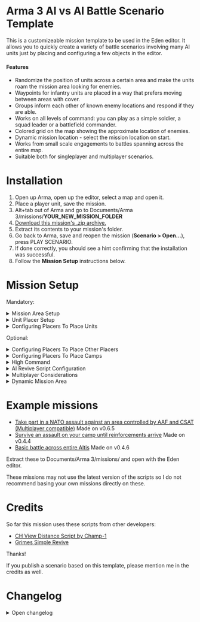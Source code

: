 # Arma 3 AI vs AI Battle Scenario Template
This is a customizeable mission template to be used in the Eden editor. It allows you to quickly create a variety of battle scenarios involving many AI units just by placing and configuring a few objects in the editor.

#### Features
- Randomize the position of units across a certain area and make the units roam the mission area looking for enemies.
- Waypoints for infantry units are placed in a way that prefers moving between areas with cover.
- Groups inform each other of known enemy locations and respond if they are able.
- Works on all levels of command: you can play as a simple soldier, a squad leader or a battlefield commander.
- Colored grid on the map showing the approximate location of enemies.
- Dynamic mission location - select the mission location on start.
- Works from small scale engagements to battles spanning across the entire map.
- Suitable both for singleplayer and multiplayer scenarios.

# Installation
1. Open up Arma, open up the editor, select a map and open it.
2. Place a player unit, save the mission.
3. Alt+tab out of Arma and go to Documents/Arma 3/missions/<b>YOUR_NEW_MISSION_FOLDER</b>
4. [Download this mission's .zip archive.](https://github.com/RimantasGalvonas/Arma-3-AI-vs-AI-Battle-Scenario-Template/releases/download/0.6.5/AI-vs-AI-Battle-Scenario-Template-0.6.5.zip)
5. Extract its contents to your mission's folder.
6. Go back to Arma, save and reopen the mission (**Scenario > Open...**), press PLAY SCENARIO.
7. If done correctly, you should see a hint confirming that the installation was successful.
8. Follow the **Mission Setup** instructions below.

# Mission Setup
Mandatory:
<details>
<summary>Mission Area Setup</summary>

## Mission Area Setup
<ol>
<li>You must place a <b>Game Logic</b> entity (Found in Systems > Logic Entities) where you want the mission to take place.</li>
<li>You must name that entity <b>patrolCenter</b>.</li>
<li>
Enter these into said entity's init box:
<pre>
this setVariable ["patrolRadius", <b>1000</b>];
this setVariable ["intelGridSize", <b>100</b>];
this setVariable ["maxInfantryResponseDistance", <b>500</b>];
this setVariable ["maxVehicleResponseDistance", <b>1500</b>];
this setVariable ["maxAirResponseDistance", <b>10000</b>];
this setVariable ["dynamic", false];
</pre>
<b>1000</b> is the radius of the mission area. Units will roam around it looking for enemies. You may adjust the number.

<b>100</b> is the size of a colored square on the map showing you the approximate location of enemies in the mission area. You may adjust this number or set it to <b>0</b> to disable it. Setting the value to something very low will give you very precise positions but may negatively impact performance.

<b>500</b>, <b>1500</b>, <b>10000</b> are maximum distances at which infantry, vehicles and aircraft respond to intel about enemy locations.

You may change the <b>false</b> to <b>true</b> in `this setVariable ["dynamic", false];` to enable mission location selection at mission start. Read more about it below in the <b>Dynamic Mission Area</b> section.
</li>
<li>It is recommended to place a <b>Military Symbols</b> module in the editor (found in: <b>Systems > Modules > Other</b>). It allows you to see the position of friendly groups on the map.</li>
</ol>
<br>
</details>

<details>
<summary>Unit Placer Setup</summary>

## Unit Placer Setup
<b>Placers</b> are used to place AI units randomly within a certain area.

You must create some <b>placers</b> and sync them to the <b>Patrol Center</b> entity.
<ol>
<li>Place a <b>Game Logic</b> entity somewhere.
<li>
In its init box enter this:<br>
<pre>
this setVariable ["logicType", "placer"];
this setVariable ["minSpawnRadius", <b>0</b>];
this setVariable ["maxSpawnRadius", <b>600</b>];
</pre>

You may adjust the **numbers** for minSpawnRadius and maxSpawnRadius. These values determine the min/max distance from the placer where units can be spawned.
</li>

<li>Sync the <b>placer</b> to the <b>Patrol Center</b>.</li>
</ol>

You may repeat these steps to make as many placers as you want. At least two are recommended - one for each side.

You may also sync the player group with one of the placers to randomize the starting position.

<br>
</details>

<details>
<summary>Configuring Placers To Place Units</summary>

## Configuring Placers To Place Units
This randomizes the location of units within the radius defined in the placer and continuously creates waypoints to make the units patrol the mission area.

There are two ways of doing this:
<ol>
<li>
<b>Syncing units</b>

The simplest way to make a placer spawn units is to place a unit or a group in the editor and sync it to the placer.<br>
Sync from the character, not the group icon.<br>
Sync only one unit from the group, not all of them. Doing otherwise should still work but it forces redundant calculations and makes initialization slower.
</li>
<li>
<b>Group variable</b>

This method is a bit more complex but it is useful if you want to easily copy and paste placer configurations into different missions.

Add this to the placer's init box:
<pre>
this setVariable ["groups", [
    (<b>GROUP_CONFIG</b>),
    (<b>GROUP_CONFIG</b>),
    (<b>GROUP_CONFIG</b>)
]];
</pre>

Then do one or both of the following:
<ol>
<li>
<b>Use predefined group configs</b>

Replace <b>GROUP_CONFIG</b> with a group config path which can be found in the Eden editor <b>Tools -> Config Viewer</b>. Find <b>cfgGroups</b> on the left. Select the one you want and copy it from <b>Config Path</b> in the bottom of the screen. It should look something like this:<br>
<b>configFile >>"CfgGroups" >> "Indep" >> "IND_E_F" >> "Infantry" >> "I_E_InfTeam"</b><br>
You may add as many as you want. Add duplicates if you want more of the same group.
</li>
<li>
<b>Create custom groups</b>

You may also create custom groups out of individual units by replacing **(GROUP_CONFIG)** with for example:
<pre>
["<b>B_Truck_01_ammo_F</b>", "<b>B_Truck_01_Repair_F</b>"]
</pre>
These <b>names in bold</b> can be found by hovering over a unit placed in the Eden editor or in **configFile >> "CfgVehicles"**
</li>
</ol>
</li>
</ol>
<br>
</details>

Optional:

<details>
<summary>Configuring Placers To Place Other Placers</summary>

## Configuring Placers To Place Other Placers
You can also make **placers** place other **placers**. This could be used, for example, to make all the enemies spawn together in some spot but that spot's location would be randomized across a large area.

Due to technical reasons, you can't just sync the two placers together. It has to be done this way:
<ol>
<li>Create a <b>placer</b> as usual, sync it to the <b>patrolCenter</b>.
<li>Create another <b>placer</b> as usual. Sync units to it (or use the <b>groups</b> variable, see above) but DON'T sync the placer itself to anything. You must give this <b>placer</b> a name. For example <b>randomized_position_placer</b></li>
<li>
Add this to the init box of the <b>placer created in step 1</b>:
<pre>
this setVariable ["childPlacers", [<b>randomized_position_placer</b>]];
</pre>

You can use more than one:<br>
<pre>
this setVariable ["childPlacers", [<b>unitPlacer1</b>, <b>unitPlacer2</b>]];
</pre>
</li>
</ol>

The **placer created in step 1** will randomize the position of the **placer created in step 2**. The latter one will in turn randomize the position of units assigned to it.

You may also add this to the init box of the **placer created in step 2** to attempt to place it at a location that has a road within its radius:
<pre>
this setVariable ["preferRoad", true];
</pre>

<br>
</details>

<details>
<summary>Configuring Placers To Place Camps</summary>

## Configuring Placers To Place Camps
You can spawn camps by adding this to a placer's init box:
<pre>
this setVariable ["camps", [<b>side1</b>, <b>side2</b>]];
</pre>

Valid values for **sides** are **blufor**, **opfor**, **independent**. You may use as many as you want, duplicates are allowed.

The camps will be populated with units from the chosen side.

<br>
</details>

<details>
<summary>High Command</summary>

## High Command
High Command allows you to manually assign waypoints to chosen AI groups instead of having them roam the mission area automatically.

To enable it:
<ol>
<li>
Place a <b>High Command - Commander</b> module (found in: <b>Systems > Modules > Other</b>) in the editor.
</li>
<li>
Sync a playable unit to the <b>High Command - Commander</b> module.
</li>
<li>
Place a <b>High Command - Subordinate</b> module and sync it to the <b>High Command - Commander</b> module. You don't need to sync any units to the subordinate module.
</li>
<li>
Add this to the init box of some <b>placers</b>. It will allow you to command the units from that placer:
<pre>
this setVariable ["highCommandSubordinates", true];
</pre>
</li>
</ol>

To enter high command mode, press **Left Ctrl+Space**.

<br>
</details>


<details>
<summary>AI Revive Script Configuration</summary>

## AI Revive Script Configuration
This mission template has the [Grimes Simple Revive](https://github.com/kcgrimes/grimes-simple-revive) script integrated.

To enable it, change the **G_Revive_System** and **G_Briefing** values to **true** in the **G_Revive_init.sqf** file.

There are more configurations in there and they are well documented by the comments in the file. Adjust them to your liking.

<br>
</details>

<details>
<summary>Multiplayer Considerations</summary>

## Multiplayer Considerations
Here are some things to keep in mind when using this template to create multiplayer missions:
- When placing units on the map, make sure to place them some distance apart and facing away from hostile units. Otherwise when the mission starts the group may spawn in combat mode.

<br>
</details>

<details>
<summary>Dynamic Mission Area</summary>

## Dynamic Mission Area
You can put this in the init box of the <b>patrolCenter</b> entity to enable mission location selection on mission start:
<pre>this setVariable ["dynamic", true];</pre>

Some things to keep in mind:
<ul>
<li>
Relative positions of synced placers are preserved. If you want a certain placer not to be moved when changing the mission location, you can add this to its init box:
<pre>this setVariable ["dynamic", false];</pre>
</li>
<li>
You can sync <b>triggers</b> to the <b>patrolCenter</b> entity to have them moved. It is advised to add this to the <b>condition</b> box of the triggers:
<pre>this && Rimsiakas_missionInitialized</pre>
This makes the trigger inactive until placement of units on the battlefield is finished.
</li>
</ul>

<br>
</details>

# Example missions
- [Take part in a NATO assault against an area controlled by AAF and CSAT (Multiplayer compatible)](https://github.com/RimantasGalvonas/Arma-3-AI-vs-AI-Battle-Scenario-Template/releases/download/0.6.5/PartakeInAnAssaultAgainstEnemySector.Altis.zip) Made on v0.6.5
- [Survive an assault on your camp until reinforcements arrive](https://github.com/RimantasGalvonas/Arma-3-AI-vs-AI-Battle-Scenario-Template/releases/download/0.4.4/HoldOutUntilReinforcementsArrive.Altis.zip) Made on v0.4.4
- [Basic battle across entire Altis](https://github.com/RimantasGalvonas/Arma-3-AI-vs-AI-Battle-Scenario-Template/releases/download/0.4.6/WarAcrossAltis.Altis.zip) Made on v0.4.6

Extract these to Documents/Arma 3/missions/ and open with the Eden editor.

These missions may not use the latest version of the scripts so I do not recommend basing your own missions directly on these.

# Credits
So far this mission uses these scripts from other developers:

- [CH View Distance Script by Champ-1](https://www.armaholic.com/page.php?id=27390)
- [Grimes Simple Revive](https://github.com/kcgrimes/grimes-simple-revive)

Thanks!

If you publish a scenario based on this template, please mention me in the credits as well.

# Changelog
<details>
<summary>Open changelog</summary>
<ul>
<li>
0.6.5 (2021-01-08)
<ul>
<li>Fix parent and child placer configurations getting mixed up</li>
<li>Optimizations for intel sharing</li>
<li>Workaround for an Arma bug bug which could cause groups spawned with camps being assigned waypoints from other groups</li>
<li>Make groups stay at their search and destroy waypoints until they've dealt with or lost contact with their target</li>
<li>Remove the in-game setup instructions and show link to this documentation instead</li>
</ul>
</li>
<li>
0.6.4 (2021-01-04)
<ul>
<li>Add ability to configure date/time and weather in mission location selection</li>
</ul>
</li>
<li>
0.6.3 (2021-01-03)
<ul>
<li>Fix groups not redirecting to nearer targets</li>
<li>React to intel about new position of current target</li>
</ul>
</li>
<li>
0.6.2 (2021-01-02)
<ul>
<li>Fix not all types of triggers and vehicles being moved when using dynamic mission location</li>
<li>Speed up AI reenabling</li>
</ul>
</li>
<li>
0.6.1 (2020-12-31)
<ul>
<li>Removed automatically enabling team switch for group units as it can be controlled in the editor by setting the unit as playable</li>
<li>Fixed AI not being re-enabled after teamswitching</li>
<li>Fixed "View Distance Settings" action not being added after teamswitch or respawn</li>
</ul>
</li>
<li>
0.6.0 (2020-12-31)
<ul>
<li>Added an option to selection the mission location on mission start</li>
</ul>
</li>
<li>
0.5.0 (2020-12-26)
<ul>
<li>Multiplayer support</li>
</ul>
</li>
<li>
0.4.10 (2020-12-23)
<ul>
<li>Added an option to prefer placing subplacers on roads</li>
<li>Stop non-air units chasing after air units</li>
</ul>
</li>
<li>
0.4.9 (2020-12-21)
<ul>
<li>Set SUPPORT waypoint for groups with support vehicles</li>
</ul>
</li>
<li>
0.4.8 (2020-12-20)
<ul>
<li>Fixed allied side group icons disappearing when teamswitching</li>
</ul>
</li>
<li>
0.4.7 (2020-12-19)
<ul>
<li>Camp spawn improvements - random rotation, allow both static and non-static units in camp</li>
</ul>
</li>
<li>
0.4.6 (2020-12-15)
<ul>
<li>Updated the intel share logic to make units redirect to closer targets</li>
</ul>
</li>
<li>
0.4.5 (2020-12-15)
<ul>
<li>Scalability improvements to support very large mission areas</li>
</ul>
</li>
<li>
0.4.4 (2020-12-14)
<ul>
<li>Fix vehicles sometimes spawning somewhere far away</li>
</ul>
</li>
<li>
0.4.3 (2020-12-14)
<ul>
<li>Configured the AI revive script to be disabled by default</li>
</ul>
</li>
<li>
0.4.2 (2020-12-13)
<ul>
<li>Use DESTROY instead of SEARCH AND DESTROY waypoint for tank targets to allow armor to be redirected as soon as they deal with their targets</li>
</ul>
</li>
<li>
0.4.1 (2020-12-12)
<ul>
<li>Fixed mechanized infantry vehicles ofter exploding on spawn</li>
</ul>
</li>
<li>
0.4.0 (2020-12-12)
<ul>
<li>Implement Grimes Simple Revive script</li>
</ul>
</li>
<li>
0.3.0 (2020-12-12)
<ul>
<li>Added sharing of intel about known enemy positions between groups</li>
<li>Orient groups toward waypoint on spawn</li>
</ul>
</li>
<li>
0.2.1 (2020-12-11)
<ul>
<li>Initialization speed improvements</li>
</ul>
</li>
<li>
0.2.0 (2020-12-10)
<ul>
<li>Prefer placing vehicles on roads</li>
<li>Fix some issues with high command mode</li>
</ul>
</li>
<li>
0.1.0 (2020-12-09)
<ul>
<li>First release</li>
</ul>
</li>
</ul>
</details>